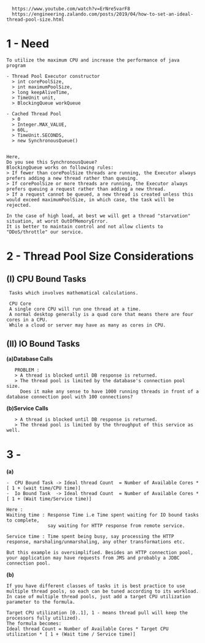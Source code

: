 

      https://www.youtube.com/watch?v=ErNre5varF8
      https://engineering.zalando.com/posts/2019/04/how-to-set-an-ideal-thread-pool-size.html
   
   
   
# 1 - Need 
   
    To utilize the maximum CPU and increase the performance of java program
    
    - Thread Pool Executor constructor 
      > int corePoolSize,
      > int maximumPoolSize,
      > long keepAliveTime,
      > TimeUnit unit,
      > BlockingQueue workQueue 
 
    - Cached Thread Pool
      > 0
      > Integer.MAX_VALUE,
      > 60L, 
      > TimeUnit.SECONDS,
      > new SynchronousQueue()


    Here,
    Do you see this SynchronousQueue?
    BlockingQueue works on following rules:
    > If fewer than corePoolSize threads are running, the Executor always prefers adding a new thread rather than queuing.
    > If corePoolSize or more threads are running, the Executor always prefers queuing a request rather than adding a new thread.
    > If a request cannot be queued, a new thread is created unless this would exceed maximumPoolSize, in which case, the task will be rejected.

    In the case of high load, at best we will get a thread "starvation" situation, at worst OutOfMemoryError.
    It is better to maintain control and not allow clients to "DDoS/throttle" our service.


# 2 - Thread Pool Size Considerations 

## (I) CPU Bound Tasks

     Tasks which involves mathematical calculations.
     
     CPU Core
     A single core CPU will run one thread at a time.
     A normal desktop generally is a quad core that means there are four cores in a CPU. 
     While a cloud or server may have as many as cores in CPU.
          

## (II) IO Bound Tasks

**(a)Database Calls**

       PROBLEM : 
       > A thread is blocked until DB response is returned.
       > The thread pool is limited by the database's connection pool size.
         Does it make any sense to have 1000 running threads in front of a database connection pool with 100 connections?
               
**(b)Service Calls**

       > A thread is blocked until DB response is returned.
       > The thread pool is limited by the throughput of this service as well.
       
     
     
# 3 - 

**(a)**

    -  CPU Bound Task -> Ideal thread Count  = Number of Available Cores * [ 1 + (wait time/CPU time)]
    -  Io Bound Task  -> Ideal thread Count  = Number of Available Cores * [ 1 + (Wait time/Service time)]
    
    Here :
    Waiting time : Response Time i.e Time spent waiting for IO bound tasks to complete, 
                   say waiting for HTTP response from remote service.
    
    Service time : Time spent being busy, say processing the HTTP response, marshaling/unmarshaling, any other transformations etc. 
    
    But this example is oversimplified. Besides an HTTP connection pool, your application may have requests from JMS and probably a JDBC connection pool.
   

**(b)**

    If you have different classes of tasks it is best practice to use multiple thread pools, so each can be tuned according to its workload.
    In case of multiple thread pools, just add a target CPU utilization parameter to the formula.

    Target CPU utilization [0..1], 1 - means thread pull will keep the processors fully utilized).
    The formula becomes:
    Ideal thread Count = Number of Available Cores * Target CPU utilization * [ 1 + (Wait time / Service time)]

